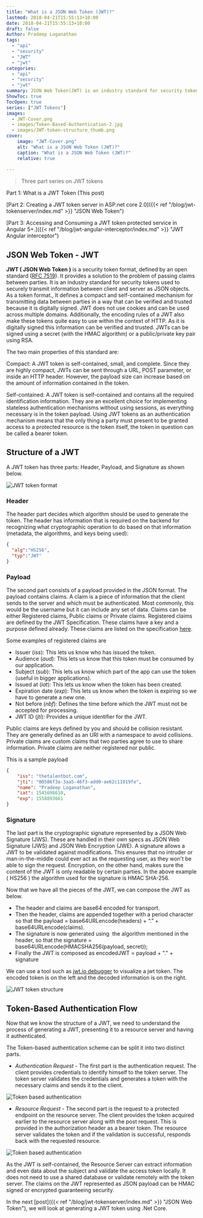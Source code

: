 ```yaml
---
title: "What is a JSON Web Token (JWT)?"
lastmod: 2018-04-21T15:55:13+10:00
date: 2018-04-21T15:55:13+10:00
draft: false
Author: Pradeep Loganathan
tags: 
  - "api"   
  - "security"
  - "JWT"
  - "jwt"
categories: 
  - "api"
  - "security"
  - "jwt"
summary: JSON Web Token(JWT) is an industry standard for security tokens used to securely transmit information between client and server as JSON objects.It provides a solution to the problem of passing claims between parties. 
ShowToc: true
TocOpen: true
series: ["JWT Tokens"]
images:
  - JWT-Cover.png
  - images/Token-Based-Authentication-2.jpg
  - images/JWT-token-structure_thumb.png
cover:
    image: "JWT-Cover.png"
    alt: "What is a JSON Web Token (JWT)?"
    caption: "What is a JSON Web Token (JWT)?"
    relative: true
 
---
```

> Three part series on JWT tokens

Part 1: What is a JWT Token (This post)

[Part 2: Creating a JWT token server in ASP.net core 2.0]({{< ref "/blog/jwt-tokenserver/index.md" >}} "JSON Web Token")  

[Part 3: Accessing and Consuming a JWT token protected service in Angular 5+.]({{< ref "/blog/jwt-angular-interceptor/index.md" >}} "JWT Angular interceptor")

## JSON Web Token - JWT

**JWT ( JSON Web Token** **)** is a security token format, defined by an open standard ([RFC 7519](https://tools.ietf.org/html/rfc7519)). It provides a solution to the problem of passing claims between parties. It is an industry standard for security tokens used to securely transmit information between client and server as JSON objects. As a token format., It defines a compact and self-contained mechanism for transmitting data between parties in a way that can be verified and trusted because it is digitally signed. JWT does not use cookies and can be used across multiple domains. Additionally, the encoding rules of a JWT also make these tokens quite easy to use within the context of HTTP. As it is digitally signed this information can be verified and trusted. JWTs can be signed using a secret (with the HMAC algorithm) or a public/private key pair using RSA.

The two main properties of this standard are:

Compact: A JWT token is self-contained, small, and complete. Since they are highly compact, JWTs can be sent through a URL, POST parameter, or inside an HTTP header. However, the payload size can increase based on the amount of information contained in the token.  
  
Self-contained: A JWT token is self-contained and contains all the required identification information. They are an excellent choice for implementing stateless authentication mechanisms without using sessions, as everything necessary is in the token payload. Using JWT tokens as an authentication mechanism means that the only thing a party must present to be granted access to a protected resource is the token itself, the token in question can be called a bearer token.

## Structure of a JWT

A JWT token has three parts: Header, Payload, and Signature as shown below.

![JWT token format](images/JWT-Token-Format.png "JWT token format")

### Header

The header part decides which algorithm should be used to generate the token. The header has information that is required on the backend for recognizing what cryptographic operation to do based on that information (metadata, the algorithms, and keys being used):

```json
{
  "alg":"HS256",
  "typ":"JWT"
}
```

### Payload

The second part consists of a payload provided in the JSON format. The payload contains claims.  A claim is a piece of information that the client sends to the server and which must be authenticated. Most commonly, this would be the username but it can include any set of data. Claims can be either Registered claims, Public claims or Private claims. Registered claims are defined by the JWT Specification. These claims have a key and a purpose defined already. These claims are listed on the specification [here](https://tools.ietf.org/html/draft-ietf-oauth-json-web-token-32#section-4.1).

Some examples of registered claims are

- Issuer (_iss_): This lets us know who has issued the token.
- Audience (_aud_): This lets us know that this token must be consumed by our application.
- Subject (_sub_): This lets us know which part of the app can use the token (useful in bigger applications).
- Issued at (_iat_): This lets us know when the token has been created.
- Expiration date (_exp_): This lets us know when the token is expiring so we have to generate a new one.
- Not before (_nbf_): Defines the time before which the JWT must not be accepted for processing.
- JWT ID (_jti_): Provides a unique identifier for the JWT.

Public claims are keys defined by you and should be collision resistant. They are generally defined as an URI with a namespace to avoid collisions. Private claims are custom claims that two parties agree to use to share information. Private claims are neither registered nor public.

This is a sample payload

```json
{
    "iss": "thetalentbot.com",
    "jti": "00586f3a-3aa5-46f3-add0-ae62c11919fe",
    "name": "Pradeep Loganathan",
    "iat": 1545698610,
    "exp": 1558893661
}
```

### Signature

The last part is the cryptographic signature represented by a JSON Web Signature (JWS). These are handled in their own specs as JSON Web Signature (JWS) and JSON Web Encryption (JWE). A signature allows a JWT to be validated against modifications. This ensures that no intruder or man-in-the-middle could ever act as the requesting user, as they won't be able to sign the request. Encryption, on the other hand, makes sure the content of the JWT is only readable by certain parties. In the above example ( HS256 ) the algorithm used for the signature is HMAC SHA-256.

Now that we have all the pieces of the JWT, we can compose the JWT as below.

- The header and claims are base64 encoded for transport.
- Then the header, claims are appended together with a period character so that the payload = base64URLencode(headers) + “.” + base64URLencode(claims).
- The signature is now generated using  the algorithm mentioned in the header, so that the signature = base64URLencode(HMACSHA256(payload, secret));
- Finally the JWT is composed as encodedJWT = payload + "." + signature

We can use a tool such as [jwt.io debugger](https://jwt.io/) to visualize a jwt token. The encoded token is on the left and the decoded information is on the right.

![JWT token structure](images/JWT-token-structure_thumb.png "JWT token structure")

## Token-Based Authentication Flow

Now that we know the structure of a JWT, we need to understand the process of generating a JWT, presenting it to a resource server and having it authenticated.

The Token-based authentication scheme can be split it into two distinct parts.

- _Authentication Request_ - The first part is the authentication request. The client provides credentials to identify himself to the token server. The token server validates the credentials and generates a token with the necessary claims and sends it to the client.

![Token based authentication](images/JWT%20Authentication%20Request.png)

- _Resource Request_ - The second part is the request to a protected endpoint on the resource server. The client provides the token acquired earlier to the resource server along with the post request. This is provided in the authorization header as a bearer token. The resource server validates the token and if the validation is successful, responds back with the requested resource.

![Token based authentication](images/JWT%20Resource%20Request.png)

As the JWT is self-contained, the Resource Server can extract information and even data about the subject and validate the access token locally. It does not need to use a shared database or validate remotely with the token server. The claims on the JWT represented as JSON payload can be HMAC signed or encrypted guaranteeing security.

In the next [post]({{< ref "/blog/jwt-tokenserver/index.md" >}} "JSON Web Token"), we will look at generating a JWT token using .Net Core.